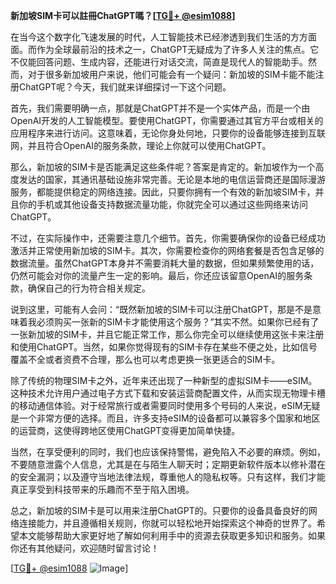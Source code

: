 **新加坡SIM卡可以註冊ChatGPT嗎？[[TG💪+ @esim1088](https://t.me/s/esim1088)]**

在当今这个数字化飞速发展的时代，人工智能技术已经渗透到我们生活的方方面面。而作为全球最前沿的技术之一，ChatGPT无疑成为了许多人关注的焦点。它不仅能回答问题、生成内容，还能进行对话交流，简直是现代人的智能助手。然而，对于很多新加坡用户来说，他们可能会有一个疑问：新加坡的SIM卡能不能注册ChatGPT呢？今天，我们就来详细探讨一下这个问题。

首先，我们需要明确一点，那就是ChatGPT并不是一个实体产品，而是一个由OpenAI开发的人工智能模型。要使用ChatGPT，你需要通过其官方平台或相关的应用程序来进行访问。这意味着，无论你身处何地，只要你的设备能够连接到互联网，并且符合OpenAI的服务条款，理论上你就可以使用ChatGPT。

那么，新加坡的SIM卡是否能满足这些条件呢？答案是肯定的。新加坡作为一个高度发达的国家，其通讯基础设施非常完善。无论是本地的电信运营商还是国际漫游服务，都能提供稳定的网络连接。因此，只要你拥有一个有效的新加坡SIM卡，并且你的手机或其他设备支持数据流量功能，你就完全可以通过这些网络来访问ChatGPT。

不过，在实际操作中，还需要注意几个细节。首先，你需要确保你的设备已经成功激活并正常使用新加坡的SIM卡。其次，你需要检查你的网络套餐是否包含足够的数据流量。虽然ChatGPT本身并不需要消耗大量的数据，但如果频繁使用的话，仍然可能会对你的流量产生一定的影响。最后，你还应该留意OpenAI的服务条款，确保自己的行为符合相关规定。

说到这里，可能有人会问：“既然新加坡的SIM卡可以注册ChatGPT，那是不是意味着我必须购买一张新的SIM卡才能使用这个服务？”其实不然。如果你已经有了一张新加坡的SIM卡，并且它能正常工作，那么你完全可以继续使用这张卡来注册和使用ChatGPT。当然，如果你觉得现有的SIM卡存在某些不便之处，比如信号覆盖不全或者资费不合理，那么也可以考虑更换一张更适合的SIM卡。

除了传统的物理SIM卡之外，近年来还出现了一种新型的虚拟SIM卡——eSIM。这种技术允许用户通过电子方式下载和安装运营商配置文件，从而实现无物理卡槽的移动通信体验。对于经常旅行或者需要同时使用多个号码的人来说，eSIM无疑是一个非常方便的选择。而且，许多支持eSIM的设备都可以兼容多个国家和地区的运营商，这使得跨地区使用ChatGPT变得更加简单快捷。

当然，在享受便利的同时，我们也应该保持警惕，避免陷入不必要的麻烦。例如，不要随意泄露个人信息，尤其是在与陌生人聊天时；定期更新软件版本以修补潜在的安全漏洞；以及遵守当地法律法规，尊重他人的隐私权等。只有这样，我们才能真正享受到科技带来的乐趣而不至于陷入困境。

总之，新加坡的SIM卡是可以用来注册ChatGPT的。只要你的设备具备良好的网络连接能力，并且遵循相关规则，你就可以轻松地开始探索这个神奇的世界了。希望本文能够帮助大家更好地了解如何利用手中的资源去获取更多知识和服务。如果你还有其他疑问，欢迎随时留言讨论！

[[TG💪+ @esim1088](https://t.me/s/esim1088) ![Image](https://i.postimg.cc/4NQfJmqS/Snipaste-2025-05-13-00-14-12.png)]